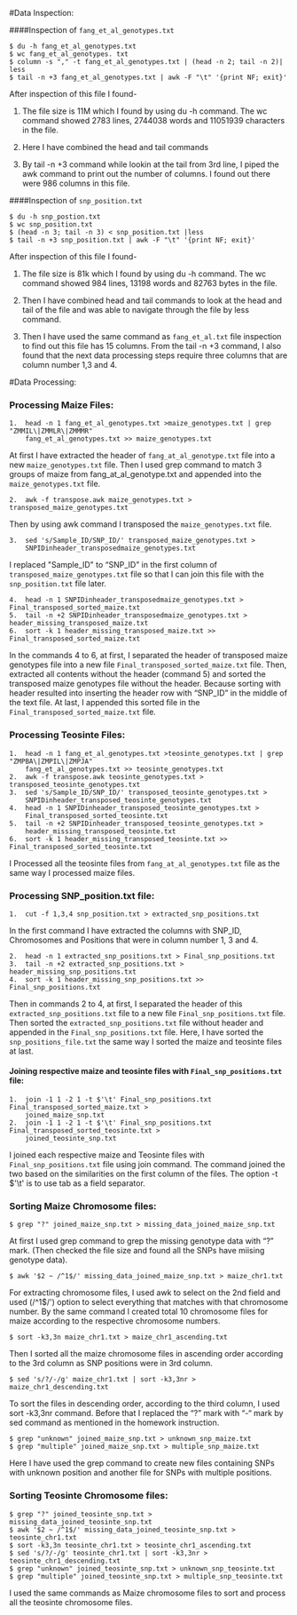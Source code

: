 #Data Inspection:

####Inspection of `fang_et_al_genotypes.txt`

```
$ du -h fang_et_al_genotypes.txt
$ wc fang_et_al_genotypes. txt
$ column -s "," -t fang_et_al_genotypes.txt | (head -n 2; tail -n 2)| less
$ tail -n +3 fang_et_al_genotypes.txt | awk -F "\t" '{print NF; exit}'

```
After inspection of this file I found-

1. The file size is 11M which I found by using du -h command. 
The wc command showed 2783 lines, 2744038 words and 11051939 characters in the file.
 
2. Here I have combined the head and tail commands
3. By tail -n +3 command while lookin at the tail from 3rd line, I piped the awk command to print out the number of columns. I found out there were 986 columns in this file.

####Inspection of `snp_position.txt`

```
$ du -h snp_postion.txt
$ wc snp_position.txt
$ (head -n 3; tail -n 3) < snp_position.txt |less
$ tail -n +3 snp_position.txt | awk -F "\t" '{print NF; exit}'
```

After inspection of this file I found-

1. The file size is 81k which I found by using du -h command. 
The wc command showed 984 lines, 13198 words and 82763 bytes in the file.
 
2. Then I have combined head and tail commands to look at the head and tail of the file and was able to navigate through the file by less command.
3. Then I have used the same command as `fang_et_al.txt` file inspection to find out this file has 15 columns. From the tail -n +3 command, I also found that the next data processing steps require three columns that are column number 1,3 and 4.


#Data Processing:
### Processing Maize Files: 

```
1.	head -n 1 fang_et_al_genotypes.txt >maize_genotypes.txt | grep "ZMMIL\|ZMMLR\|ZMMMR" 
	fang_et_al_genotypes.txt >> maize_genotypes.txt
```
At first I have extracted the header of `fang_at_al_genotype.txt` file into a new `maize_genotypes.txt` file. Then I used grep command to match 3 groups of maize from fang_at_al_genotype.txt and appended into the `maize_genotypes.txt` file. 

```
2.	awk -f transpose.awk maize_genotypes.txt > transposed_maize_genotypes.txt
```

Then by using awk command I transposed the `maize_genotypes.txt` file.

```
3.	sed 's/Sample_ID/SNP_ID/' transposed_maize_genotypes.txt > 
	SNPIDinheader_transposedmaize_genotypes.txt
```
I replaced "Sample\_ID" to “SNP\_ID” in the first column of `transposed_maize_genotypes.txt` file so that I can join this file with the `snp_position.txt` file later.

```
4.	head -n 1 SNPIDinheader_transposedmaize_genotypes.txt > Final_transposed_sorted_maize.txt 
5.	tail -n +2 SNPIDinheader_transposedmaize_genotypes.txt > header_missing_transposed_maize.txt 
6.	sort -k 1 header_missing_transposed_maize.txt >> Final_transposed_sorted_maize.txt
```
In the commands 4 to 6, at first, I separated the header of transposed maize genotypes file into a new file `Final_transposed_sorted_maize.txt` file. Then, extracted all contents without the header (command 5) and sorted the transposed maize genotypes file without the header. Because sorting with header resulted into inserting the header row with “SNP_ID” in the middle of the text file. At last, I appended this sorted file in the `Final_transposed_sorted_maize.txt` file.

### Processing Teosinte Files: 
```
1.	head -n 1 fang_et_al_genotypes.txt >teosinte_genotypes.txt | grep "ZMPBA\|ZMPIL\|ZMPJA" 
	fang_et_al_genotypes.txt >> teosinte_genotypes.txt
2.	awk -f transpose.awk teosinte_genotypes.txt > transposed_teosinte_genotypes.txt
3.	sed 's/Sample_ID/SNP_ID/' transposed_teosinte_genotypes.txt > 
	SNPIDinheader_transposed_teosinte_genotypes.txt
4.	head -n 1 SNPIDinheader_transposed_teosinte_genotypes.txt > 
	Final_transposed_sorted_teosinte.txt 
5.	tail -n +2 SNPIDinheader_transposed_teosinte_genotypes.txt > 
	header_missing_transposed_teosinte.txt 
6.	sort -k 1 header_missing_transposed_teosinte.txt >> Final_transposed_sorted_teosinte.txt
```
I Processed all the teosinte files from `fang_at_al_genotypes.txt` file as the same way I processed maize files.

### Processing SNP_position.txt file:

```
1.	cut -f 1,3,4 snp_position.txt > extracted_snp_positions.txt
```
In the first command I have extracted the columns with SNP_ID, Chromosomes and Positions that were in column number 1, 3 and 4.

```
2.	head -n 1 extracted_snp_positions.txt > Final_snp_positions.txt
3.	tail -n +2 extracted_snp_positions.txt > header_missing_snp_positions.txt 
4.	sort -k 1 header_missing_snp_positions.txt >> Final_snp_positions.txt
```
Then in commands 2 to 4, at first, I separated the header of this `extracted_snp_positions.txt` file to a new file `Final_snp_positions.txt` file. Then sorted the `extracted_snp_positions.txt` file without header and appended in the 
`Final_snp_positions.txt` file. Here, I have sorted the `snp_positions_file.txt` the same way I sorted the maize and teosinte files at last.

#### Joining respective maize and teosinte files with `Final_snp_positions.txt` file:

```
1.	join -1 1 -2 1 -t $'\t' Final_snp_positions.txt Final_transposed_sorted_maize.txt > 
	joined_maize_snp.txt
2.	join -1 1 -2 1 -t $'\t' Final_snp_positions.txt Final_transposed_sorted_teosinte.txt > 
	joined_teosinte_snp.txt
```
I joined each respective maize and Teosinte files with `Final_snp_positions.txt` file using join command. The command joined the two based on the similarities on the first column of the files. The option -t $'\t' is to use tab as a field separator.

### Sorting Maize Chromosome files:

```
$ grep "?" joined_maize_snp.txt > missing_data_joined_maize_snp.txt
```
At first I used grep command to grep the missing genotype data with “?” mark. (Then checked the file size and found all the SNPs have miising genotype data).

```
$ awk '$2 ~ /^1$/' missing_data_joined_maize_snp.txt > maize_chr1.txt
```
For extracting chromosome files, I used awk to select on the 2nd field and used (/^1$/') option to select everything that matches with that chromosome number. By the same command I created total 10 chromosome files for maize according to the respective chromosome numbers.

```
$ sort -k3,3n maize_chr1.txt > maize_chr1_ascending.txt
```
Then I sorted all the maize chromosome files in ascending order according to the 3rd column as SNP positions were in 3rd column.

```
$ sed 's/?/-/g' maize_chr1.txt | sort -k3,3nr > maize_chr1_descending.txt
```
To sort the files in descending order, according to the third column, I used sort -k3,3nr command. Before that I replaced the “?” mark with “-“ mark by sed command as mentioned in the homework instruction.

```
$ grep "unknown" joined_maize_snp.txt > unknown_snp_maize.txt
$ grep "multiple" joined_maize_snp.txt > multiple_snp_maize.txt
```
Here I have used the grep command to create new files containing SNPs with unknown position and another file for SNPs with multiple positions.



### Sorting Teosinte Chromosome files:

```
$ grep "?" joined_teosinte_snp.txt > missing_data_joined_teosinte_snp.txt
$ awk '$2 ~ /^1$/' missing_data_joined_teosinte_snp.txt > teosinte_chr1.txt
$ sort -k3,3n teosinte_chr1.txt > teosinte_chr1_ascending.txt
$ sed 's/?/-/g' teosinte_chr1.txt | sort -k3,3nr > teosinte_chr1_descending.txt 
$ grep "unknown" joined_teosinte_snp.txt > unknown_snp_teosinte.txt
$ grep "multiple" joined_teosinte_snp.txt > multiple_snp_teosinte.txt    
```
I used the same commands as Maize chromosome files to sort and process all the teosinte chromosome files.
